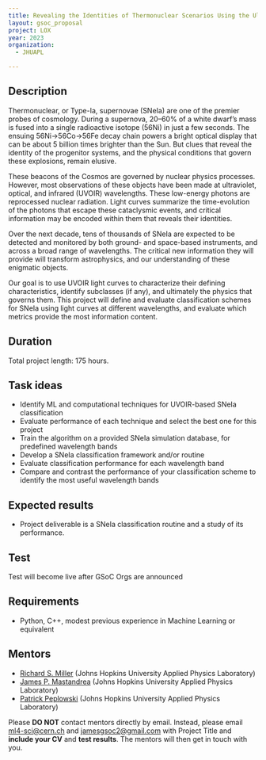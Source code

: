 ```yaml
---
title: Revealing the Identities of Thermonuclear Scenarios Using the Ultraviolet, Optical, and Infrared (UVOIR) Light Curves of Type-Ia Supernovae
layout: gsoc_proposal
project: LOX
year: 2023
organization:
  - JHUAPL

---
```


## Description

Thermonuclear, or Type-Ia, supernovae (SNeIa) are one of the premier probes of cosmology. During a supernova, 20–60% of a white dwarf’s mass is fused into a single radioactive isotope (56Ni) in just a few seconds. The ensuing 56Ni→56Co→56Fe decay chain powers a bright optical display that can be about 5 billion times brighter than the Sun. But clues that reveal the identity of the progenitor systems, and the physical conditions that govern these explosions, remain elusive.

These beacons of the Cosmos are governed by nuclear physics processes. However, most observations of these objects have been made at ultraviolet, optical, and infrared (UVOIR) wavelengths. These low-energy photons are reprocessed nuclear radiation. Light curves summarize the time-evolution of the photons that escape these cataclysmic events, and critical information may be encoded within them that reveals their identities.

Over the next decade, tens of thousands of SNeIa are expected to be detected and monitored by both ground- and space-based instruments, and across a broad range of wavelengths. The critical new information they will provide will transform astrophysics, and our understanding of these enigmatic objects.

Our goal is to use UVOIR light curves to characterize their defining characteristics, identify subclasses (if any), and ultimately the physics that governs them. This project will define and evaluate classification schemes for SNeIa using light curves at different wavelengths, and evaluate which metrics provide the most information content.


## Duration

Total project length: 175 hours.


## Task ideas
 * Identify ML and computational techniques for UVOIR-based SNeIa classification
 * Evaluate performance of each technique and select the best one for this project
 * Train the algorithm on a provided SNeIa simulation database, for predefined wavelength bands
 * Develop a SNeIa classification framework and/or routine
 * Evaluate classification performance for each wavelength band
 * Compare and contrast the performance of your classification scheme to identify the most useful wavelength bands 


## Expected results
 * Project deliverable is a SNeIa classification routine and a study of its performance. 

## Test
Test will become live after GSoC Orgs are announced
<!-- ## Test

Please use this [link](https://github.com/ML4SCI/ML4SCI_GSoC/tree/main/LOX) to access the test and relative data set for this project. -->

## Requirements
 * Python, C++, modest previous experience in Machine Learning or equivalent 

## Mentors
  * [Richard S. Miller](mailto:ml4-sci@cern.ch) (Johns Hopkins University Applied Physics Laboratory)
  * [James P. Mastandrea](mailto:ml4-sci@cern.ch) (Johns Hopkins University Applied Physics Laboratory)
  * [Patrick Peplowski](mailto:ml4-sci@cern.ch) (Johns Hopkins University Applied Physics Laboratory)

Please **DO NOT** contact mentors directly by email. Instead, please email [ml4-sci@cern.ch](mailto:ml4-sci@cern.ch) and [jamesgsoc2@gmail.com](jamesgsoc2@gmail.com) with Project Title and **include your CV** and **test results**. The mentors will then get in touch with you.

  